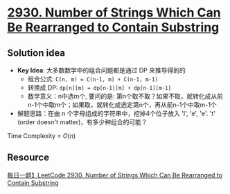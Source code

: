 # [2930. Number of Strings Which Can Be Rearranged to Contain Substring](https://leetcode.com/problems/number-of-strings-which-can-be-rearranged-to-contain-substring/description/)

## Solution idea
* **Key Idea**: 大多数数学中的组合问题都是通过 DP 来推导得到的
    * 组合公式: `C(n, m) = C(n-1, m) + C(n-1, m-1)`
    * 转换成 DP: `dp[n][m] = dp[n-1][m] + dp[n-1][m-1]`
    * 数学意义：n中选m个, 要问的是: 第n个取不取？如果不取，就转化成从前n-1个中取m个；如果取，就转化成选定第n个，再从前n-1个中取m-1个
* 解题思路：在由 n 个字母组成的字符串中，挖掉4个位子放入 'l', 'e', 'e'. 't' (order doesn't matter)，有多少种组合的可能？

Time Complexity = $O(n)$

## Resource
[每日一题】LeetCode 2930. Number of Strings Which Can Be Rearranged to Contain Substring](https://www.youtube.com/watch?v=0V95_GZH6DM&ab_channel=HuifengGuan)